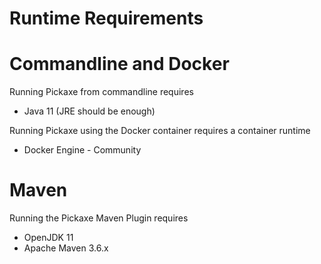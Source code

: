 # Runtime Requirements

# Commandline and Docker
Running Pickaxe from commandline requires 
* Java 11 (JRE should be enough)

Running Pickaxe using the Docker container requires a container runtime 
* Docker Engine - Community

# Maven
Running the Pickaxe Maven Plugin requires

* OpenJDK 11
* Apache Maven 3.6.x
